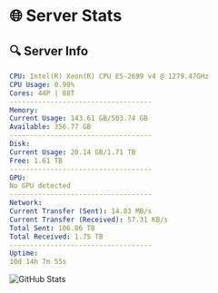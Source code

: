 # 🌐 Server Stats
## 🔍 Server Info
```yaml
CPU: Intel(R) Xeon(R) CPU E5-2699 v4 @ 1279.47GHz
CPU Usage: 0.90%
Cores: 44P | 88T
-----------------------------------
Memory:
Current Usage: 143.61 GB/503.74 GB
Available: 356.77 GB
-----------------------------------
Disk:
Current Usage: 20.14 GB/1.71 TB
Free: 1.61 TB
-----------------------------------
GPU:
No GPU detected
-----------------------------------
Network:
Current Transfer (Sent): 14.83 MB/s
Current Transfer (Received): 57.31 KB/s
Total Sent: 106.06 TB
Total Received: 1.75 TB
-----------------------------------
Uptime:
10d 14h 7m 55s
```
![GitHub Stats](https://img.shields.io/badge/Updated-2025-02-18_12:51:13-blue)